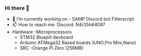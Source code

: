### Hi there 👋


- 🔭 I’m currently working on - SAMP Discord bot Filterscript
- 📫 How to reach me: Discord: N4r35h#4097
- Hardware 
  -Microprocessors
    - STM32 Bluepill devboard
    - Arduino ATMega32 Based boards (UNO,Pro Mini,Nano)
  - SBC
    -Orange Pi Zero (256MB)




